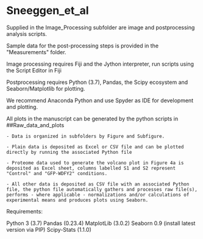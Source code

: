 # Sneeggen_et_al


Supplied in the Image_Processing subfolder are image and postprocessing analysis scripts. 

Sample data for the post-processing steps is provided in the "Measurements" folder. 

Image processing requires Fiji and the Jython interpreter, run scripts using the Script Editor in Fiji


Postprocessing requires Python (3.7), Pandas, the Scipy ecosystem and Seaborn/Matplotlib for plotting. 

We recommend Anaconda Python and use Spyder as IDE for development and plotting.

All plots in the manuscript can be generated by the python scripts in ##Raw_data_and_plots

	- Data is organized in subfolders by Figure and Subfigure. 
	
	- Plain data is deposited as Excel or CSV file and can be plotted directly by running the associated Python file

	- Proteome data used to generate the volcano plot in Figure 4a is deposited as Excel sheet, columns labelled S1 and S2 represent "Control" and "GFP-WDFY2" conditions. 
	
	- All other data is deposited as CSV file with an associated Python file, the python file automatically gathers and processes raw file(s), performs - where applicable - normalizations and/or calculations of experimental means and produces plots using Seaborn. 



Requirements:

Python 3 (3.7)
Pandas (0.23.4)
MatplotLib (3.0.2)
Seaborn 0.9 (install latest version via PIP)
Scipy-Stats (1.1.0)
